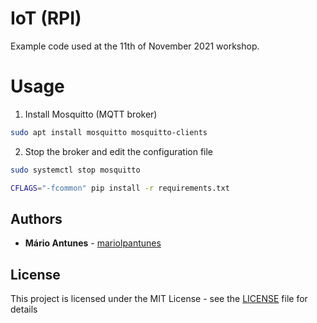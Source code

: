 # IoT (RPI)

Example code used at the 11th of November 2021 workshop.

# Usage

1. Install Mosquitto (MQTT broker)

```bash
sudo apt install mosquitto mosquitto-clients
```

2. Stop the broker and edit the configuration file

```bash
sudo systemctl stop mosquitto
```

```bash
CFLAGS="-fcommon" pip install -r requirements.txt
```


## Authors

* **Mário Antunes** - [mariolpantunes](https://github.com/mariolpantunes)

## License

This project is licensed under the MIT License - see the [LICENSE](LICENSE) file for details